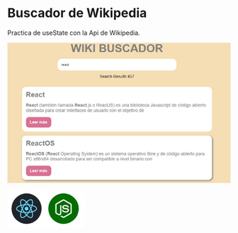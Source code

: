 # Buscador de Wikipedia
Practica de useState con la Api de Wikipedia.

![](img/wiki.jpg)

![](img/ReactNode.jpg)


